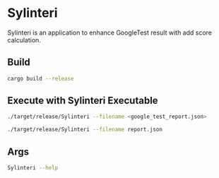 # Sylinteri

Sylinteri is an application to enhance GoogleTest result with add score calculation.

## Build

```bash
cargo build --release
```

## Execute with Sylinteri Executable

```bash
./target/release/Sylinteri --filename <google_test_report.json>
```

```bash
./target/release/Sylinteri --filename report.json
```

## Args

```bash
Sylinteri --help
```
